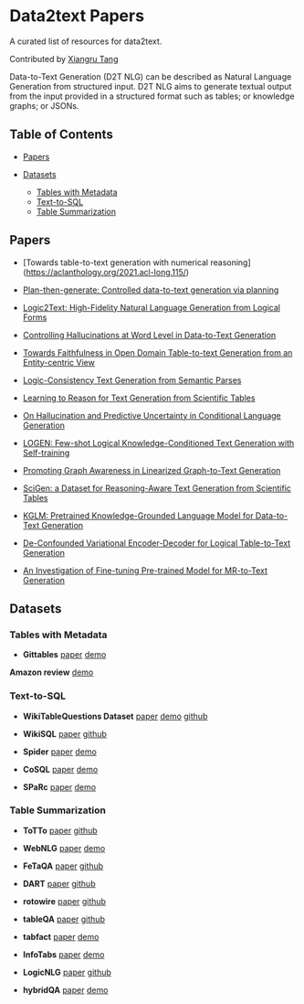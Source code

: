 # Data2text Papers
A curated list of resources for data2text.

Contributed by [Xiangru Tang](http://https://xiangrutang.github.io/)

Data-to-Text Generation (D2T NLG) can be described as Natural Language Generation from structured input. D2T NLG aims to generate textual output from the input provided in a structured format such as tables; or knowledge graphs; or JSONs.


## Table of Contents

- [Papers](#papers)

- [Datasets](#datasets)
  - [Tables with Metadata](#Tables-with-Metadata)
  - [Text-to-SQL](#Text-to-SQL)
  - [Table Summarization](#Table-Summarization)


## Papers

* [Towards table-to-text generation with numerical reasoning] (https://aclanthology.org/2021.acl-long.115/)

* [Plan-then-generate: Controlled data-to-text generation via planning](https://arxiv.org/abs/2108.13740)

* [Logic2Text: High-Fidelity Natural Language Generation from Logical Forms](https://arxiv.org/pdf/2004.14579)

* [Controlling Hallucinations at Word Level in Data-to-Text Generation](https://arxiv.org/pdf/2102.02810)

* [Towards Faithfulness in Open Domain Table-to-text Generation from an Entity-centric View](https://www.aaai.org/AAAI21Papers/AAAI-5176.LiuT.pdf)

* [Logic-Consistency Text Generation from Semantic Parses](https://arxiv.org/pdf/2108.00577)

* [Learning to Reason for Text Generation from Scientific Tables](https://arxiv.org/abs/2104.08296) 

* [On Hallucination and Predictive Uncertainty in Conditional Language Generation](https://arxiv.org/pdf/2103.15025)

* [LOGEN: Few-shot Logical Knowledge-Conditioned Text Generation with Self-training](https://arxiv.org/abs/2112.01404)

* [Promoting Graph Awareness in Linearized Graph-to-Text Generation](https://arxiv.org/abs/2012.15793)

* [SciGen: a Dataset for Reasoning-Aware Text Generation from Scientific Tables](https://openreview.net/pdf?id=Jul-uX7EV_I)

* [KGLM: Pretrained Knowledge-Grounded Language Model for Data-to-Text Generation](https://www.aclweb.org/anthology/2020.emnlp-main.697.pdf)

* [De-Confounded Variational Encoder-Decoder for Logical Table-to-Text Generation](https://aclanthology.org/2021.acl-long.430/)

* [An Investigation of Fine-tuning Pre-trained Model for MR-to-Text Generation](https://ieeexplore.ieee.org/iel7/9356100/9356131/09356400.pdf)

## Datasets



### Tables with Metadata
* **Gittables** [paper](https://arxiv.org/abs/2106.07258) [demo](https://gittables.github.io/)


**Amazon review** [demo](https://jmcauley.ucsd.edu/data/amazon/)

### Text-to-SQL
* **WikiTableQuestions Dataset** [paper](https://arxiv.org/abs/1508.00305) [demo](https://ppasupat.github.io/WikiTableQuestions/) [github](https://github.com/ppasupat/WikiTableQuestions)

* **WikiSQL** [paper](http://arxiv.org/abs/1709.00103) [github](https://github.com/salesforce/WikiSQL)

* **Spider** [paper](https://arxiv.org/abs/1809.08887) [demo](https://yale-lily.github.io/spider) 

* **CoSQL** [paper](https://arxiv.org/abs/1909.05378) [demo](https://yale-lily.github.io/cosql)


* **SPaRc** [paper](https://arxiv.org/abs/1906.02285) [demo](https://yale-lily.github.io/sparc)

### Table Summarization 
* **ToTTo** [paper](https://arxiv.org/abs/2004.14373) [github](https://github.com/google-research-datasets/ToTTo)

* **WebNLG** [paper](https://aclanthology.org/2020.webnlg-1.7.pdf) [demo](https://webnlg-challenge.loria.fr/challenge_2020/)

* **FeTaQA** [paper](https://arxiv.org/abs/2104.00369) [github](https://github.com/Yale-LILY/FeTaQA)

* **DART** [paper](https://arxiv.org/abs/2007.02871) [github](https://github.com/Yale-LILY/dart)

* **rotowire**  [paper](https://www.aclweb.org/anthology/D17-1239.pdf) [github](https://github.com/harvardnlp/boxscore-data/blob/master/rotowire.tar.bz2)

* **tableQA** [paper](https://arxiv.org/abs/2006.06434) [github](https://github.com/svakulenk0/tableQA)

* **tabfact** [paper](https://arxiv.org/abs/1909.02164) [demo](https://tabfact.github.io/)


* **InfoTabs** [paper](https://arxiv.org/abs/2005.06117) [demo](https://infotabs.github.io/)

* **LogicNLG** [paper](https://arxiv.org/abs/2004.10404) [github](https://github.com/wenhuchen/LogicNLG)

* **hybridQA** [paper](https://arxiv.org/abs/2004.07347) [demo](https://hybridqa.github.io/)


